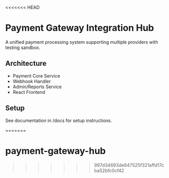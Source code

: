 <<<<<<< HEAD
# Payment Gateway Integration Hub

A unified payment processing system supporting multiple providers with testing sandbox.

## Architecture

- Payment Core Service
- Webhook Handler
- Admin/Reports Service
- React Frontend

## Setup

See documentation in /docs for setup instructions.

=======
# payment-gateway-hub
>>>>>>> 997d34693de647525f321affd17cba52bfc0cf42
